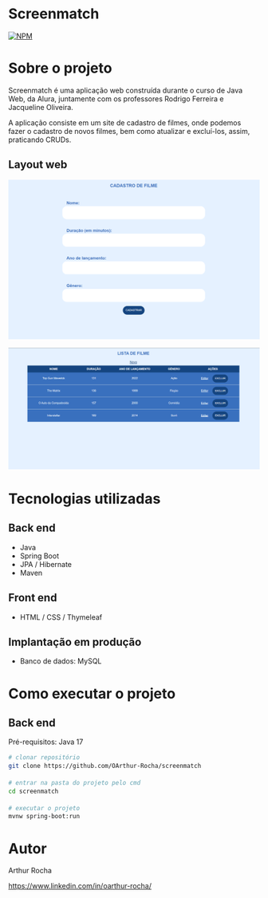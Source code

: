 # Screenmatch
[![NPM](https://img.shields.io/npm/l/react)](https://github.com/OArthur-Rocha/screenmatch/blob/main/LICENSE)

# Sobre o projeto

Screenmatch é uma aplicação web construída durante o curso de Java Web, da Alura, juntamente com os professores Rodrigo Ferreira e Jacqueline Oliveira.

A aplicação consiste em um site de cadastro de filmes, onde podemos fazer o cadastro de novos filmes, bem como atualizar e excluí-los, assim, praticando CRUDs.

## Layout web
![Web 1](https://github.com/OArthur-Rocha/assets/blob/main/Screen.png)

![Web 2](https://github.com/OArthur-Rocha/assets/blob/main/Screen1.png)


# Tecnologias utilizadas
## Back end
- Java
- Spring Boot
- JPA / Hibernate
- Maven
## Front end
- HTML / CSS / Thymeleaf
## Implantação em produção
- Banco de dados: MySQL
# Como executar o projeto

## Back end
Pré-requisitos: Java 17

```bash
# clonar repositório
git clone https://github.com/OArthur-Rocha/screenmatch

# entrar na pasta do projeto pelo cmd
cd screenmatch

# executar o projeto
mvnw spring-boot:run
```

# Autor

Arthur Rocha

https://www.linkedin.com/in/oarthur-rocha/

